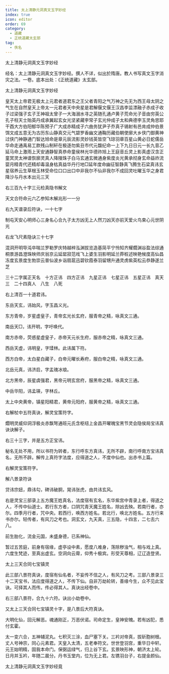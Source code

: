 ```yaml
---
title: 太上清静元洞真文玉字妙经
index: true
icon: editor
order: 69
category:
  - 道藏
  - 正统道藏太玄部
tag:
  - 佚名
---
```


太上清静元洞真文玉字妙经  

经名：太上清静元洞真文玉字妙经。撰人不详，似出於隋唐。教人书写真文玉字消灾之法。一卷。底本出处：《正统道藏》太玄部。  

太上清静元洞真文玉字妙经  

皇天太上帝君无极太上元君者道君东之王父者青阳之气万神之先无为西王母太阴之气生在自然皇天上帝太一元君者天中央星是君解偃文偃王汉昌李监漂融子赤成子收子过梁强子玄子王神祖太曾子一大海溺水寻之英随孔通卢黄子荒命光子音由穷英公孔子柱天士贻英丹成承翼起玄女光坚紧藏李常子玄光仲成子太和典德李玉灵角思耶干酉大方伯阳郁华陈预子广大成赤精成子六曲务犹尹子乔真子锡射有邑肯成仲伯景饵文成五意无为古历东山静真交元气碧罗香幽文通鞠历藏伯朝使廓大乡侠门御黄神过侠门神静通门智达旭命是章元辰流影灵妙钱英皆空飞琼羽章百星山黄必日蛇儒岳华命走通禹易工款残山制轩在极逐勿紫丑市代元馥纪命一上下九日日元一长九音乙延马命上激雨上天安通静智真恭命童侯林光华德祚旭上王庭音丘灵上影真虚汉含正童冥灵太神谱恢廓灵真人降陵珠子白马玄通玄微通身紫度炎光黄承彻身玄命益祚流婴月精青代还精却毒温身枯真益华丹行地□延年度命幽征智静真飞腾生石梁真讳玄星宿养云生草根玉林受命位口口出口中非我尔不仙非我尔不成回灵吐曜玉华之身君降沙与丹水本出元三天  

右三百九十字三元检真隐书解文  

天文合符命元六乙参知木解兆形一一分  

右九天谱录后符诀，一十七字  

制屯天安心明师心三身名心合九子太方凶无上人然刀凶天亦前天爱火鸟束心元世阴光  

右龙飞尺素隐诀三十七字  

混洞开明导沌卒喘兰罗勒罗庆特越梓泓渊拔览造基简平宁怜知齐耀爓渊谷盈法综通桐景游昌澄珠映师庆翁京云延罂寂范戏飞上婆生羽影明延兰莽桩述映艳候度高仙昌冻度玄景度生勃崇云普仙波乡诣扇扈迅碧钦霞泰羽留甥升通灵虏紫英松云恭静遂兰芝  

三十二字属正天名　十方正讳　四方正讳　九星正讳　七星正讳　五星正讳　真天三　二十四真人　八生　八死  

右上清百一十道君讳。  

东岳天玄，讳始风，字玉昌义光。  

东方青帝，岁星虚皇子，青帝玄光长玄府，服青帝之精，咏真文三通。  

南岳天□，讳开明，字吁唤代。  

南方赤帝，荧惑星虚皇子，赤帝天元长生府，服赤帝之精，咏真文三通。  

西岳天虚，讳明皇，字瑈林。此讳属下符。  

西方白帝，太白星白藏子，白帝元曜长寿府，服白帝之精，咏真文三通。  

北岳元真，讳济启，字孟瑰冰琅。  

北方黑帝，辰星虞强君，黑帝元明玄宫府，服黑帝之精，咏真文三通。  

中岳华阳，讳孟瑛，字林丘。  

太上中央黄帝，镇星阳精君，黄帝元阳府，服黄帝之精，咏真文三通。  

右解杖中五符真诀，解灵宝策符字。  

爓明灵威仰洞浮极炎赤飘弩通班元氏含枢纽上金昌开曜魄宝黑节灵会隐侯局宝讳真诀诀解子。  

右三十三字，并是五方正宝讳。  

秘名无处不用，所以书符为转者，东行呼东方真讳，无所不辟，南行呼南方宝讳真名，无所不辟。解传上真符字法度，应得道之人，不度中仙也。出赤书上篇。  

右解灵宝策符字。  

解八景录符诀  

贷讳宗妞，鼎讳勾，碑讳破胴，晃讳张虎，由共讳玄风。  

右是灵宝三部录上五方魔王姓真名，法度宿有玄名，东华紫宫中青录上者，得道之人，不传中仙道士。若行东方者，口阴咒青天魔王姓名，除凶去殃。若南行者，亦尔。四季月行者，咒中央。若西行，唤西方姓名。若北行，唤北方姓名。五方行来书亦尔。轻传者，有风刀之考也。洞玄文，九天真，三五隐，十四言，二七去六八。  

前生胎化，流金元国，未盛身德，已系神仙。  

暂过五苦庭，前身有宿缘，虚亭设中素，愿度八难身，荡除秽浊气，相与戏上真。六度生梵迹，至真出虚玄。空洞向云霄，仰秀十极宾。形受天尊相，辽辽造登贤。  

太上三天合同七宝镇灵  

此三部八景符真诀，度宿有仙名者，不妄传不信之人，有风刀之考。三部八景录三十二天宝书，法应度得道之人，不传下仙。自非万劫轮转，善缘今生，众不见此宝诀。可择其人而传。传必得其人。真诀出经卷中。  

右三部八景符，合九十六符。诀出小劫卷中。  

又太上三天合同七宝镇灵十字，是八景后大符真诀。  

大明化仙，回元解恶。魂通刚正，万恶伏诺。司命定生，皇神安魄。若有凶犯，悉付玄霍。  

太一变六合，五神辅泥丸。七积灭三涂，血尸塞下关。三衿对帝真，拔斫胞树根。丈人号神宗，同心元素君。天皇入太清，五老奉符文。世世登羽宫，重华日中轩。元王始明精，固我本命门。保弼运绿气，归上谷下玄。玄景映形神，朝济太上轮。日月并玉衿，年随二晨分。丹书玉堂内，位为无上君。左镌羽台子，右提金颜仙。  

太上清静元洞真文玉字妙经竟  
